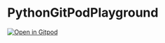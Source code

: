 # PythonGitPodPlayground

[![Open in Gitpod](https://gitpod.io/button/open-in-gitpod.svg)](https://gitpod.io/#<your-project-url>)
